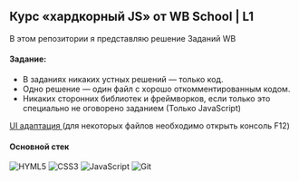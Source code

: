 ## Курс «хардкорный JS» от WB School | L1

В этом репозитории я представляю решение Заданий WB

#### Задание:
* В заданиях никаких устных решений — только код. 
* Одно решение — один файл с хорошо откомментированным кодом.
* Никаких сторонних библиотек и фреймворков, если только это специально не оговорено заданием (Только JavaScript)

<a  href="https://doctorspace.github.io/wb-school-l1/"> UI адаптация </a> (для некоторых файлов необходимо открыть консоль F12)

#### Основной стек
![HYML5](https://img.shields.io/badge/HTML5-191933?style=for-the-badge&logo=html5&logoColor=white) 
![CSS3](https://img.shields.io/badge/CSS3-191933?style=for-the-badge&logo=css3&logoColor=white)
![JavaScript](https://img.shields.io/badge/JavaScript-191933?style=for-the-badge&logo=javascript&logoColor=F7DF1E)
![Git](https://img.shields.io/badge/GIT-191933?style=for-the-badge&logo=git&logoColor=white)
